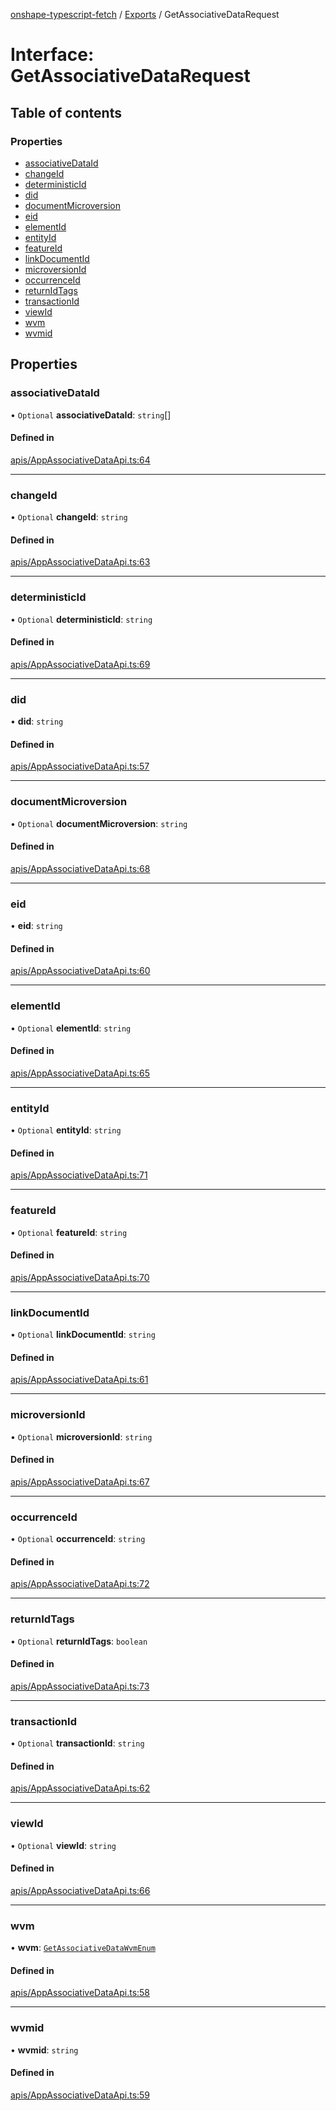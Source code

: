 [onshape-typescript-fetch](../README.md) / [Exports](../modules.md) / GetAssociativeDataRequest

# Interface: GetAssociativeDataRequest

## Table of contents

### Properties

- [associativeDataId](GetAssociativeDataRequest.md#associativedataid)
- [changeId](GetAssociativeDataRequest.md#changeid)
- [deterministicId](GetAssociativeDataRequest.md#deterministicid)
- [did](GetAssociativeDataRequest.md#did)
- [documentMicroversion](GetAssociativeDataRequest.md#documentmicroversion)
- [eid](GetAssociativeDataRequest.md#eid)
- [elementId](GetAssociativeDataRequest.md#elementid)
- [entityId](GetAssociativeDataRequest.md#entityid)
- [featureId](GetAssociativeDataRequest.md#featureid)
- [linkDocumentId](GetAssociativeDataRequest.md#linkdocumentid)
- [microversionId](GetAssociativeDataRequest.md#microversionid)
- [occurrenceId](GetAssociativeDataRequest.md#occurrenceid)
- [returnIdTags](GetAssociativeDataRequest.md#returnidtags)
- [transactionId](GetAssociativeDataRequest.md#transactionid)
- [viewId](GetAssociativeDataRequest.md#viewid)
- [wvm](GetAssociativeDataRequest.md#wvm)
- [wvmid](GetAssociativeDataRequest.md#wvmid)

## Properties

### associativeDataId

• `Optional` **associativeDataId**: `string`[]

#### Defined in

[apis/AppAssociativeDataApi.ts:64](https://github.com/toebes/onshape-typescript-fetch/blob/3e11ae1/apis/AppAssociativeDataApi.ts#L64)

___

### changeId

• `Optional` **changeId**: `string`

#### Defined in

[apis/AppAssociativeDataApi.ts:63](https://github.com/toebes/onshape-typescript-fetch/blob/3e11ae1/apis/AppAssociativeDataApi.ts#L63)

___

### deterministicId

• `Optional` **deterministicId**: `string`

#### Defined in

[apis/AppAssociativeDataApi.ts:69](https://github.com/toebes/onshape-typescript-fetch/blob/3e11ae1/apis/AppAssociativeDataApi.ts#L69)

___

### did

• **did**: `string`

#### Defined in

[apis/AppAssociativeDataApi.ts:57](https://github.com/toebes/onshape-typescript-fetch/blob/3e11ae1/apis/AppAssociativeDataApi.ts#L57)

___

### documentMicroversion

• `Optional` **documentMicroversion**: `string`

#### Defined in

[apis/AppAssociativeDataApi.ts:68](https://github.com/toebes/onshape-typescript-fetch/blob/3e11ae1/apis/AppAssociativeDataApi.ts#L68)

___

### eid

• **eid**: `string`

#### Defined in

[apis/AppAssociativeDataApi.ts:60](https://github.com/toebes/onshape-typescript-fetch/blob/3e11ae1/apis/AppAssociativeDataApi.ts#L60)

___

### elementId

• `Optional` **elementId**: `string`

#### Defined in

[apis/AppAssociativeDataApi.ts:65](https://github.com/toebes/onshape-typescript-fetch/blob/3e11ae1/apis/AppAssociativeDataApi.ts#L65)

___

### entityId

• `Optional` **entityId**: `string`

#### Defined in

[apis/AppAssociativeDataApi.ts:71](https://github.com/toebes/onshape-typescript-fetch/blob/3e11ae1/apis/AppAssociativeDataApi.ts#L71)

___

### featureId

• `Optional` **featureId**: `string`

#### Defined in

[apis/AppAssociativeDataApi.ts:70](https://github.com/toebes/onshape-typescript-fetch/blob/3e11ae1/apis/AppAssociativeDataApi.ts#L70)

___

### linkDocumentId

• `Optional` **linkDocumentId**: `string`

#### Defined in

[apis/AppAssociativeDataApi.ts:61](https://github.com/toebes/onshape-typescript-fetch/blob/3e11ae1/apis/AppAssociativeDataApi.ts#L61)

___

### microversionId

• `Optional` **microversionId**: `string`

#### Defined in

[apis/AppAssociativeDataApi.ts:67](https://github.com/toebes/onshape-typescript-fetch/blob/3e11ae1/apis/AppAssociativeDataApi.ts#L67)

___

### occurrenceId

• `Optional` **occurrenceId**: `string`

#### Defined in

[apis/AppAssociativeDataApi.ts:72](https://github.com/toebes/onshape-typescript-fetch/blob/3e11ae1/apis/AppAssociativeDataApi.ts#L72)

___

### returnIdTags

• `Optional` **returnIdTags**: `boolean`

#### Defined in

[apis/AppAssociativeDataApi.ts:73](https://github.com/toebes/onshape-typescript-fetch/blob/3e11ae1/apis/AppAssociativeDataApi.ts#L73)

___

### transactionId

• `Optional` **transactionId**: `string`

#### Defined in

[apis/AppAssociativeDataApi.ts:62](https://github.com/toebes/onshape-typescript-fetch/blob/3e11ae1/apis/AppAssociativeDataApi.ts#L62)

___

### viewId

• `Optional` **viewId**: `string`

#### Defined in

[apis/AppAssociativeDataApi.ts:66](https://github.com/toebes/onshape-typescript-fetch/blob/3e11ae1/apis/AppAssociativeDataApi.ts#L66)

___

### wvm

• **wvm**: [`GetAssociativeDataWvmEnum`](../modules.md#getassociativedatawvmenum-1)

#### Defined in

[apis/AppAssociativeDataApi.ts:58](https://github.com/toebes/onshape-typescript-fetch/blob/3e11ae1/apis/AppAssociativeDataApi.ts#L58)

___

### wvmid

• **wvmid**: `string`

#### Defined in

[apis/AppAssociativeDataApi.ts:59](https://github.com/toebes/onshape-typescript-fetch/blob/3e11ae1/apis/AppAssociativeDataApi.ts#L59)

